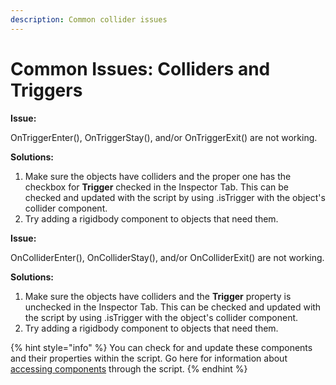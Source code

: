 ```yaml
---
description: Common collider issues
---
```


# Common Issues: Colliders and Triggers

**Issue:**

OnTriggerEnter\(\), OnTriggerStay\(\), and/or OnTriggerExit\(\) are not working.

**Solutions:**

1. Make sure the objects have colliders and the proper one has the checkbox for **Trigger** checked in the Inspector Tab.  This can be checked and updated with the script by using .isTrigger with the object's collider component.
2. Try adding a rigidbody component to objects that need them.

**Issue:**

OnColliderEnter\(\), OnColliderStay\(\), and/or OnColliderExit\(\) are not working.

**Solutions:**

1. Make sure the objects have colliders and the **Trigger** property is unchecked in the Inspector Tab.  This can be checked and updated with the script by using .isTrigger with the object's collider component.
2. Try adding a rigidbody component to objects that need them.

{% hint style="info" %}
You can check for and update these components and their properties within the script. Go here for information about [accessing components](../../select/components/accessing-attributes.md) through the script.
{% endhint %}



